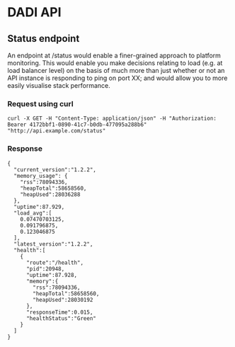 # DADI API

## Status endpoint

An endpoint at /status would enable a finer-grained approach to platform monitoring.
This would enable you make decisions relating to load (e.g. at load balancer level) on the basis of much more than just whether or not an API instance is responding to ping on port XX; and would allow you to more easily visualise stack performance.

### Request using curl

```
curl -X GET -H "Content-Type: application/json" -H "Authorization: Bearer 4172bbf1-0890-41c7-b0db-477095a288b6" "http://api.example.com/status"

```

### Response

```
{
  "current_version":"1.2.2",
  "memory_usage": {
    "rss":78094336,
    "heapTotal":58658560,
    "heapUsed":28036288
  },
  "uptime":87.929,
  "load_avg":[
    0.07470703125,
    0.091796875,
    0.123046875
  ],
  "latest_version":"1.2.2",
  "health":[
    {
      "route":"/health",
      "pid":20948,
      "uptime":87.928,
      "memory":{
        "rss":78094336,
        "heapTotal":58658560,
        "heapUsed":28030192
      },
      "responseTime":0.015,
      "healthStatus":"Green"
    }
  ]
}
```
